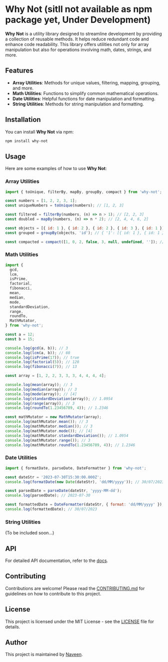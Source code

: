 # Why Not (sitll not available as npm package yet, Under Development)

**Why Not** is a utility library designed to streamline development by providing a collection of reusable methods. It helps reduce redundant code and enhance code readability. This library offers utilities not only for array manipulation but also for operations involving math, dates, strings, and more.

## Features

- **Array Utilities**: Methods for unique values, filtering, mapping, grouping, and more.
- **Math Utilities**: Functions to simplify common mathematical operations.
- **Date Utilities**: Helpful functions for date manipulation and formatting.
- **String Utilities**: Methods for string manipulation and formatting.

## Installation

You can install **Why Not** via npm:

```bash
npm install why-not
```

## Usage

Here are some examples of how to use **Why Not**:

### Array Utilities

```js
import { toUnique, filterBy, mapBy, groupBy, compact } from 'why-not';

const numbers = [1, 2, 2, 3, 1];
const uniqueNumbers = toUnique(numbers); // [1, 2, 3]

const filtered = filterBy(numbers, (n) => n > 1); // [2, 2, 3]
const doubled = mapBy(numbers, (n) => n * 2); // [2, 4, 4, 6, 2]

const objects = [{ id: 1 }, { id: 2 }, { id: 2 }, { id: 3 }, { id: 1 }];
const grouped = groupBy(objects, 'id'); // { '1': [{ id: 1 }, { id: 1 }], '2': [{ id: 2 }, { id: 2 }], '3': [{ id: 3 }] }

const compacted = compact([1, 0, 2, false, 3, null, undefined, '']); // [1, 2, 3]
```

### Math Utilities

```js
import {
  gcd,
  lcm,
  isPrime,
  factorial,
  fibonacci,
  mean,
  median,
  mode,
  standardDeviation,
  range,
  roundTo,
  MathMutator,
} from 'why-not';

const a = 12;
const b = 15;

console.log(gcd(a, b)); // 3
console.log(lcm(a, b)); // 60
console.log(isPrime(17)); // true
console.log(factorial(5)); // 120
console.log(fibonacci(7)); // 13

const array = [1, 2, 2, 3, 3, 3, 4, 4, 4, 4];

console.log(mean(array)); // 3
console.log(median(array)); // 3
console.log(mode(array)); // [4]
console.log(standardDeviation(array)); // 1.0954
console.log(range(array)); // 3
console.log(roundTo(1.23456789, 4)); // 1.2346

const mathMutator = new MathMutator(array);
console.log(mathMutator.mean()); // 3
console.log(mathMutator.median()); // 3
console.log(mathMutator.mode()); // [4]
console.log(mathMutator.standardDeviation()); // 1.0954
console.log(mathMutator.range()); // 3
console.log(mathMutator.roundTo(1.23456789, 4)); // 1.2346
```

### Date Utilities

```js
import { formatDate, parseDate, DateFormatter } from 'why-not';

const dateStr = '2023-07-30T15:30:00.000Z';
console.log(formatDate(new Date(dateStr), 'dd/MM/yyyy')); // 30/07/2023

const parsedDate = parseDate(dateStr, 'yyyy-MM-dd');
console.log(parsedDate); // 2023-07-30

const formattedDate = DateFormatter(dateStr, { format: 'dd/MM/yyyy' });
console.log(formattedDate); // 30/07/2023
```

### String Utilities

(To be included soon...)

## API

For detailed API documentation, refer to the [docs](./docs/Introduction.md).

## Contributing

Contributions are welcome! Please read the [CONTRIBUTING.md](./CONTRIBUTING.md) for guidelines on how to contribute to this project.

## License

This project is licensed under the MIT License - see the [LICENSE](./LICENSE) file for details.

## Author

This project is maintained by [Naveen](https://github.com/Naveen2070).

